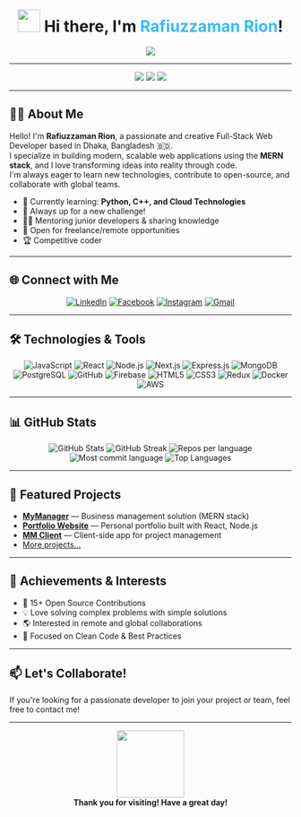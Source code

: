 <h1 align="center">
  <img src="https://media.giphy.com/media/hvRJCLFzcasrR4ia7z/giphy.gif" width="40px">
  Hi there, I'm <span style="color:#36BCF7;">Rafiuzzaman Rion</span>!
</h1>

<p align="center">
  <img src="https://readme-typing-svg.herokuapp.com?font=Fira+Code&color=36BCF7&size=28&center=true&vCenter=true&lines=Full-Stack+Web+Developer;Front-End+Web+Developer;MERN+Stack+Expert;Open-Source+Contributor;Always+Learning+New+Things!" />
</p>

---

<p align="center">
  <img src="https://img.shields.io/github/followers/Rafiuzzamanrion?label=GitHub%20Followers&style=social" />
  <img src="https://komarev.com/ghpvc/?username=Rafiuzzamanrion&style=flat-square&color=36BCF7" />
  <img src="https://img.shields.io/twitter/follow/rafiuzzamanrion?style=social" />
</p>

---

## 👨‍💻 About Me

Hello! I'm **Rafiuzzaman Rion**, a passionate and creative Full-Stack Web Developer based in Dhaka, Bangladesh 🇧🇩.  
I specialize in building modern, scalable web applications using the **MERN stack**, and I love transforming ideas into reality through code.  
I'm always eager to learn new technologies, contribute to open-source, and collaborate with global teams.

- 🌱 Currently learning: **Python, C++, and Cloud Technologies**
- 🚀 Always up for a new challenge!
- 🧑‍🏫 Mentoring junior developers & sharing knowledge
- 📢 Open for freelance/remote opportunities
- 🏆 Competitive coder

---

## 🌐 Connect with Me

<p align="center">
  <a href="https://www.linkedin.com/in/rafiuzzaman-rion-ba3575291/"><img src="https://img.icons8.com/color/48/000000/linkedin-circled--v1.png" alt="LinkedIn" /></a>
  <a href="https://www.facebook.com/rafiuzzaman5683/"><img src="https://img.icons8.com/color/48/000000/facebook-new.png" alt="Facebook" /></a>
  <a href="https://www.instagram.com/rafiuzzaman_rion/"><img src="https://img.icons8.com/color/48/000000/instagram-new.png" alt="Instagram" /></a>
  <a href="mailto:rafiujjaman5683@gmail.com"><img src="https://img.icons8.com/color/48/000000/gmail-new.png" alt="Gmail" /></a>
</p>

---

## 🛠️ Technologies & Tools

<p align="center">
  <img src="https://img.icons8.com/color/48/000000/javascript.png" alt="JavaScript"/>
  <img src="https://img.icons8.com/ultraviolet/48/000000/react.png" alt="React"/>
  <img src="https://img.icons8.com/fluency/48/000000/node-js.png" alt="Node.js"/>
  <img src="https://img.icons8.com/color/48/000000/nextjs.png" alt="Next.js"/>
  <img src="https://img.icons8.com/color/48/000000/express.png" alt="Express.js"/>
  <img src="https://img.icons8.com/color/48/000000/mongodb.png" alt="MongoDB"/>
  <img src="https://img.icons8.com/color/48/000000/postgreesql.png" alt="PostgreSQL"/>
  <img src="https://img.icons8.com/color/48/000000/github.png" alt="GitHub"/>
  <img src="https://img.icons8.com/color/48/000000/firebase.png" alt="Firebase"/>
  <img src="https://img.icons8.com/color/48/000000/html-5.png" alt="HTML5"/>
  <img src="https://img.icons8.com/color/48/000000/css3.png" alt="CSS3"/>
  <img src="https://img.icons8.com/color/48/000000/redux.png" alt="Redux"/>
  <img src="https://img.icons8.com/color/48/000000/docker.png" alt="Docker"/>
  <img src="https://img.icons8.com/color/48/000000/aws.png" alt="AWS"/>
</p>

---

## 📊 GitHub Stats

<p align="center">
  <img src="https://github-readme-stats.vercel.app/api?username=Rafiuzzamanrion&show_icons=true&theme=radical" alt="GitHub Stats" />
  <img src="https://github-readme-streak-stats.herokuapp.com/?user=Rafiuzzamanrion&theme=radical" alt="GitHub Streak" />
  <img src="https://github-profile-summary-cards.vercel.app/api/cards/repos-per-language?username=Rafiuzzamanrion&theme=radical" alt="Repos per language" />
  <img src="https://github-profile-summary-cards.vercel.app/api/cards/most-commit-language?username=Rafiuzzamanrion&theme=radical" alt="Most commit language" />
  <img src="https://github-readme-stats.vercel.app/api/top-langs/?username=Rafiuzzamanrion&layout=compact&theme=radical" alt="Top Languages" />
</p>

---

## 🚀 Featured Projects

- [**MyManager**](https://github.com/clintonoh/mymanager) — Business management solution (MERN stack)
- [**Portfolio Website**](https://github.com/Rafiuzzamanrion/my_portfolio_latest) — Personal portfolio built with React, Node.js
- [**MM Client**](https://github.com/clintonoh/mm-client) — Client-side app for project management
- [More projects...](https://github.com/Rafiuzzamanrion?tab=repositories)

---

## 🏅 Achievements & Interests

- 📝 15+ Open Source Contributions
- 💡 Love solving complex problems with simple solutions
- 🌎 Interested in remote and global collaborations
- 🎯 Focused on Clean Code & Best Practices

---

## 📫 Let's Collaborate!
If you're looking for a passionate developer to join your project or team, feel free to contact me!

---

<p align="center">
  <img src="https://media.giphy.com/media/IhPp6g7P5F6iM/giphy.gif" width="120px" />
  <br/>
  <b>Thank you for visiting! Have a great day!</b>
</p>
